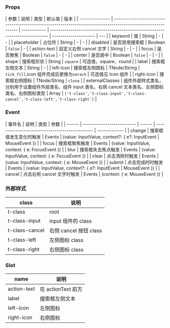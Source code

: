 ### Props

| 参数            | 说明                                                                                                          | 类型         | 默认值                                                                        | 版本                  |
| --------------- | ------------------------------------------------------------------------------------------------------------- | ------------ | ----------------------------------------------------------------------------- | --------------------- | --- |
| keyword         | 值                                                                                                            | String       | -                                                                             | -                     |
| placeholder     | 占位符                                                                                                        | String       | -                                                                             | -                     |
| disabled        | 是否禁用搜索框                                                                                                | Boolean      | `false`                                                                       | -                     |
| action-text     | 自定义右侧 cancel 文字                                                                                        | String       | -                                                                             | -                     |
| focus           | 是否聚焦                                                                                                      | Boolean      | `false`                                                                       | -                     | -   |
| center          | 是否居中                                                                                                      | Boolean      | `false`                                                                       | -                     | -   |
| shape           | 搜索框形状                                                                                                    | String       | `square`                                                                      | 可选值，square、round |
| label           | 搜索框左侧文本                                                                                                | String       | -                                                                             |
| left-icon       | 搜索框左侧图标                                                                                                | TNode/String | `tick_fill`,icon 组件完成后更换为`serach`                                     | 可选值见 Icon 组件    |
| right-icon      | 搜索框右侧图标                                                                                                | TNode/String | `close`                                                                       |
| externalClasses | 组件外部样式类名，分别用于设置组件外层类名、组件 input 类名、右侧 cancel 文本类名、左侧图标类名、右侧图标类型 | Array        | `['t-class','t-class-input','t-class-cancel','t-class-left','t-class-right']` |

### Event

| 事件名 | 说明                       | 类型   | 参数                                            |
| ------ | -------------------------- | ------ | ----------------------------------------------- | ------------- |
| change | 搜索框值发生变化时触发     | Events | (value: InputValue, context?: { e?: InputEvent  | MouseEvent }) |
| focus  | 搜索框聚焦触发             | Events | (value: InputValue, context: { e: FocusEvent }) |
| blur   | 搜索框失去焦点触发         | Events | (value: InputValue, context: { e: FocusEvent }) |
| clear  | 点击清除时触发             | Events | (value: InputValue, context: { e: MouseEvent }) |
| submit | 点击完成时时触发           | Events | (value: InputValue, context?: { e?: InputEvent  | MouseEvent }) |
| cancel | 点击右侧 cancel 文字时触发 | Events | (context: { e: MouseEvent })                    |

### 外部样式

| class          | 说明                   |
| -------------- | ---------------------- |
| t-class        | root                   |
| t-class-input  | input 组件的 class     |
| t-class-cancel | 右侧 cancel 按钮 class |
| t-class-left   | 左侧图标 class         |
| t-class-right  | 右侧图标 class         |

### Slot

| name        | 说明               |
| ----------- | ------------------ |
| action-text | 在 actionText 前方 |
| label       | 搜索框左侧文本     |
| left-icon   | 左侧图标           |
| right-icon  | 右侧图标           |
